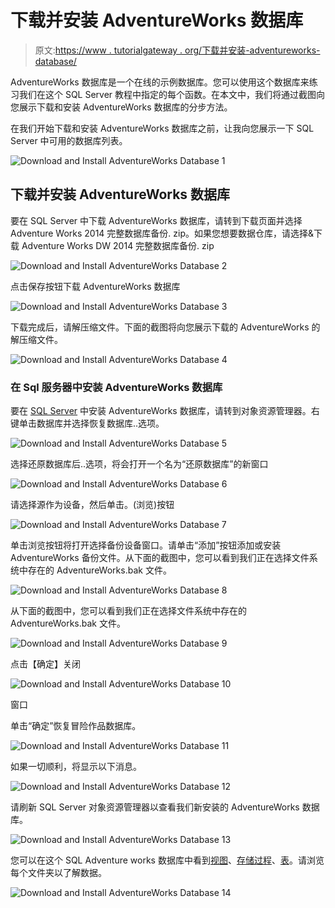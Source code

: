 # 下载并安装 AdventureWorks 数据库

> 原文:[https://www . tutorialgateway . org/下载并安装-adventureworks-database/](https://www.tutorialgateway.org/download-and-install-adventureworks-database/)

AdventureWorks 数据库是一个在线的示例数据库。您可以使用这个数据库来练习我们在这个 SQL Server 教程中指定的每个函数。在本文中，我们将通过截图向您展示下载和安装 AdventureWorks 数据库的分步方法。

在我们开始下载和安装 AdventureWorks 数据库之前，让我向您展示一下 SQL Server 中可用的数据库列表。

![Download and Install AdventureWorks Database 1](img/5808d77b93cfe8b8fa2e44f23fa89931.png)

## 下载并安装 AdventureWorks 数据库

要在 SQL Server 中下载 AdventureWorks 数据库，请转到下载页面并选择 Adventure Works 2014 完整数据库备份. zip。如果您想要数据仓库，请选择&下载 Adventure Works DW 2014 完整数据库备份. zip

![Download and Install AdventureWorks Database 2](img/4528303d6c07bc9e6e9da7cce7c800bc.png)

点击保存按钮下载 AdventureWorks 数据库

![Download and Install AdventureWorks Database 3](img/40723304aa73a1865f4a602f7e6bc9d8.png)

下载完成后，请解压缩文件。下面的截图将向您展示下载的 AdventureWorks 的解压缩文件。

![Download and Install AdventureWorks Database 4](img/7652072540c8d64706084e712b8e0220.png)

### 在 Sql 服务器中安装 AdventureWorks 数据库

要在 [SQL Server](https://www.tutorialgateway.org/sql/) 中安装 AdventureWorks 数据库，请转到对象资源管理器。右键单击数据库并选择恢复数据库..选项。

![Download and Install AdventureWorks Database 5](img/3826774c64eef5dc3c6fda02624a257a.png)

选择还原数据库后..选项，将会打开一个名为“还原数据库”的新窗口

![Download and Install AdventureWorks Database 6](img/226b8c653d9844544784f75ef7cbc839.png)

请选择源作为设备，然后单击。(浏览)按钮

![Download and Install AdventureWorks Database 7](img/c0bf3e6d6ddec93a1605758dc56d2c03.png)

单击浏览按钮将打开选择备份设备窗口。请单击“添加”按钮添加或安装 AdventureWorks 备份文件。从下面的截图中，您可以看到我们正在选择文件系统中存在的 AdventureWorks.bak 文件。

![Download and Install AdventureWorks Database 8](img/4cf0c123dd6d439031dd09d76ea804b0.png)

从下面的截图中，您可以看到我们正在选择文件系统中存在的 AdventureWorks.bak 文件。

![Download and Install AdventureWorks Database 9](img/40ecf96383937993cf135a8455446801.png)

点击【确定】关闭

![Download and Install AdventureWorks Database 10](img/9733bcbf8fbf68f27eaee76ecbe0bb5c.png)

窗口

单击“确定”恢复冒险作品数据库。

![Download and Install AdventureWorks Database 11](img/da3bb85ff03f6618c7af3f489bb7cf44.png)

如果一切顺利，将显示以下消息。

![Download and Install AdventureWorks Database 12](img/4a25f30e6c9e012b70caded1d7d76d13.png)

请刷新 SQL Server 对象资源管理器以查看我们新安装的 AdventureWorks 数据库。

![Download and Install AdventureWorks Database 13](img/c682b34a84ce8c733d199a96e277b436.png)

您可以在这个 SQL Adventure works 数据库中看到[视图](https://www.tutorialgateway.org/views-in-sql-server/)、[存储过程](https://www.tutorialgateway.org/stored-procedures-in-sql/)、[表](https://www.tutorialgateway.org/sql-create-table/)。请浏览每个文件夹以了解数据。

![Download and Install AdventureWorks Database 14](img/47e291bb4709d85647877e353acbc743.png)